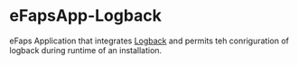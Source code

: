 # eFapsApp-Logback
eFaps Application that integrates [Logback](http://logback.qos.ch/) and permits teh conriguration of logback during runtime of an installation.
